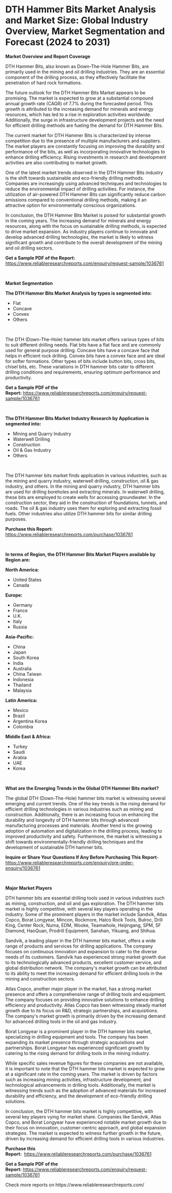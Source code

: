 <p><h1>DTH Hammer Bits Market Analysis and Market Size: Global Industry Overview, Market Segmentation and Forecast (2024 to 2031)</h1></p><p><strong>Market Overview and Report Coverage</strong></p>
<p><p>DTH Hammer Bits, also known as Down-The-Hole Hammer Bits, are primarily used in the mining and oil drilling industries. They are an essential component of the drilling process, as they effectively facilitate the penetration of hard rock formations.</p><p>The future outlook for the DTH Hammer Bits Market appears to be promising. The market is expected to grow at a substantial compound annual growth rate (CAGR) of 7.7% during the forecasted period. This growth is attributed to the increasing demand for minerals and energy resources, which has led to a rise in exploration activities worldwide. Additionally, the surge in infrastructure development projects and the need for efficient drilling methods are fueling the demand for DTH Hammer Bits.</p><p>The current market for DTH Hammer Bits is characterized by intense competition due to the presence of multiple manufacturers and suppliers. The market players are constantly focusing on improving the durability and performance of the bits, as well as incorporating innovative technologies to enhance drilling efficiency. Rising investments in research and development activities are also contributing to market growth.</p><p>One of the latest market trends observed in the DTH Hammer Bits industry is the shift towards sustainable and eco-friendly drilling methods. Companies are increasingly using advanced techniques and technologies to reduce the environmental impact of drilling activities. For instance, the utilization of air-powered DTH Hammer Bits can significantly reduce carbon emissions compared to conventional drilling methods, making it an attractive option for environmentally conscious organizations.</p><p>In conclusion, the DTH Hammer Bits Market is poised for substantial growth in the coming years. The increasing demand for minerals and energy resources, along with the focus on sustainable drilling methods, is expected to drive market expansion. As industry players continue to innovate and develop advanced drilling technologies, the market is likely to witness significant growth and contribute to the overall development of the mining and oil drilling sectors.</p></p>
<p><strong>Get a Sample PDF of the Report:</strong> <a href="https://www.reliableresearchreports.com/enquiry/request-sample/1036761">https://www.reliableresearchreports.com/enquiry/request-sample/1036761</a></p>
<p>&nbsp;</p>
<p><strong>Market Segmentation</strong></p>
<p><strong>The DTH Hammer Bits Market Analysis by types is segmented into:</strong></p>
<p><ul><li>Flat</li><li>Concave</li><li>Convex</li><li>Others</li></ul></p>
<p>&nbsp;</p>
<p><p>The DTH (Down-The-Hole) hammer bits market offers various types of bits to suit different drilling needs. Flat bits have a flat face and are commonly used for general purpose drilling. Concave bits have a concave face that helps in efficient rock drilling. Convex bits have a convex face and are ideal for softer formations. Other types of bits include button bits, cross bits, chisel bits, etc. These variations in DTH hammer bits cater to different drilling conditions and requirements, ensuring optimum performance and productivity.</p></p>
<p><strong>Get a Sample PDF of the Report:</strong>&nbsp;<a href="https://www.reliableresearchreports.com/enquiry/request-sample/1036761">https://www.reliableresearchreports.com/enquiry/request-sample/1036761</a></p>
<p>&nbsp;</p>
<p><strong>The DTH Hammer Bits Market Industry Research by Application is segmented into:</strong></p>
<p><ul><li>Mining and Quarry Industry</li><li>Waterwell Drilling</li><li>Construction</li><li>Oil & Gas Industry</li><li>Others</li></ul></p>
<p>&nbsp;</p>
<p><p>The DTH hammer bits market finds application in various industries, such as the mining and quarry industry, waterwell drilling, construction, oil & gas industry, and others. In the mining and quarry industry, DTH hammer bits are used for drilling boreholes and extracting minerals. In waterwell drilling, these bits are employed to create wells for accessing groundwater. In the construction sector, they aid in the construction of foundations, tunnels, and roads. The oil & gas industry uses them for exploring and extracting fossil fuels. Other industries also utilize DTH hammer bits for similar drilling purposes.</p></p>
<p><strong>Purchase this Report:</strong>&nbsp; <a href="https://www.reliableresearchreports.com/purchase/1036761">https://www.reliableresearchreports.com/purchase/1036761</a></p>
<p>&nbsp;</p>
<p><strong>In terms of Region, the DTH Hammer Bits Market Players available by Region are:</strong></p>
<p>
    <p> <strong> North America: </strong>
        <ul>
            <li>United States</li>
            <li>Canada</li>
        </ul>
        </p> 
    <p> <strong> Europe: </strong>
        <ul>
            <li>Germany</li>
            <li>France</li>
            <li>U.K.</li>
            <li>Italy</li>
            <li>Russia</li>
        </ul>
        </p> 
    <p> <strong> Asia-Pacific: </strong>
        <ul>
            <li>China</li>
            <li>Japan</li>
            <li>South Korea</li>
            <li>India</li>
            <li>Australia</li>
            <li>China Taiwan</li>
            <li>Indonesia</li>
            <li>Thailand</li>
            <li>Malaysia</li>
        </ul>
        </p> 
    <p> <strong> Latin America: </strong>
        <ul>
            <li>Mexico</li>
            <li>Brazil</li>
            <li>Argentina Korea</li>
            <li>Colombia</li>
        </ul>
        </p> 
    <p> <strong> Middle East & Africa: </strong>
        <ul>
            <li>Turkey</li>
            <li>Saudi</li>
            <li>Arabia</li>
            <li>UAE</li>
            <li>Korea</li>
        </ul>
    </p>
    </p>
<p>&nbsp;</p>
<p><strong>What are the Emerging Trends in the Global DTH Hammer Bits market?</strong></p>
<p><p>The global DTH (Down-The-Hole) hammer bits market is witnessing several emerging and current trends. One of the key trends is the rising demand for efficient drilling technologies in various industries such as mining and construction. Additionally, there is an increasing focus on enhancing the durability and longevity of DTH hammer bits through advanced manufacturing processes and materials. Another trend is the growing adoption of automation and digitalization in the drilling process, leading to improved productivity and safety. Furthermore, the market is witnessing a shift towards environmentally-friendly drilling techniques and the development of sustainable DTH hammer bits.</p></p>
<p><strong>Inquire or Share Your Questions If Any Before Purchasing This Report</strong>- <a href="https://www.reliableresearchreports.com/enquiry/pre-order-enquiry/1036761">https://www.reliableresearchreports.com/enquiry/pre-order-enquiry/1036761</a></p>
<p>&nbsp;</p>
<p><strong>Major Market Players</strong></p>
<p><p>DTH hammer bits are essential drilling tools used in various industries such as mining, construction, and oil and gas exploration. The DTH hammer bits market is highly competitive, with several key players operating in the industry. Some of the prominent players in the market include Sandvik, Atlas Copco, Borat Longyear, Mincon, Rockmore, Halco Rock Tools, Bulroc, Drill King, Center Rock, Numa, EDM, Wooke, Teamwhole, Heijingang, SPM, SF Diamond, HaoQuan, Prodrill Equipment, Sanshan, Yikuang, and Shihua.</p><p>Sandvik, a leading player in the DTH hammer bits market, offers a wide range of products and services for drilling applications. The company focuses on continuous innovation and expansion to cater to the diverse needs of its customers. Sandvik has experienced strong market growth due to its technologically advanced products, excellent customer service, and global distribution network. The company's market growth can be attributed to its ability to meet the increasing demand for efficient drilling tools in the mining and construction sectors.</p><p>Atlas Copco, another major player in the market, has a strong market presence and offers a comprehensive range of drilling tools and equipment. The company focuses on providing innovative solutions to enhance drilling efficiency and productivity. Atlas Copco has been witnessing steady market growth due to its focus on R&D, strategic partnerships, and acquisitions. The company's market growth is primarily driven by the increasing demand for advanced drilling tools in the oil and gas industry.</p><p>Borat Longyear is a prominent player in the DTH hammer bits market, specializing in drilling equipment and tools. The company has been expanding its market presence through strategic acquisitions and partnerships. Borat Longyear has experienced significant growth by catering to the rising demand for drilling tools in the mining industry.</p><p>While specific sales revenue figures for these companies are not available, it is important to note that the DTH hammer bits market is expected to grow at a significant rate in the coming years. The market is driven by factors such as increasing mining activities, infrastructure development, and technological advancements in drilling tools. Additionally, the market is witnessing trends such as the adoption of advanced materials for increased durability and efficiency, and the development of eco-friendly drilling solutions.</p><p>In conclusion, the DTH hammer bits market is highly competitive, with several key players vying for market share. Companies like Sandvik, Atlas Copco, and Borat Longyear have experienced notable market growth due to their focus on innovation, customer-centric approach, and global expansion strategies. The market is expected to witness further growth in the future, driven by increasing demand for efficient drilling tools in various industries.</p></p>
<p><strong>Purchase this Report:</strong>&nbsp;&nbsp;<a href="https://www.reliableresearchreports.com/purchase/1036761">https://www.reliableresearchreports.com/purchase/1036761</a></p>
<p></p>
<p><strong>Get a Sample PDF of the Report:</strong>&nbsp;<a href="https://www.reliableresearchreports.com/enquiry/request-sample/1036761">https://www.reliableresearchreports.com/enquiry/request-sample/1036761</a></p>
<p>Check more reports on https://www.reliableresearchreports.com/</p>